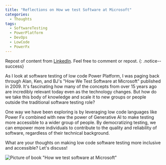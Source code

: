 ```yaml
---
title: "Reflections on How we test Software at Microsoft"
categories:
  - Thoughts
tags:
  - SoftwareTesting
  - PowerPlatform
  - DevOps
  - LowCode
  - PowerFx
---
```


Repost of content from [LinkedIn](https://www.linkedin.com/feed/update/urn:li:activity:7256706019739742208/). Feel free to comment or repost.
{: .notice--success}

As I look at software testing of low code Power Platform, I was paging back through Alan, Ken, and BJ's "How We Test Software at Microsoft" published in 2009. It's fascinating how many of the concepts from over 15 years ago are incredibly relevant today even as the technology changes. But how do we take this body of knowledge and scale it to new groups or people outside the traditional software testing role?

One way we have been exploring is by leveraging low code languages like Power Fx combined with new the power of Generative AI to make testing more accessible to a wider group of people. By democratizing testing, we can empower more individuals to contribute to the quality and reliability of software, regardless of their technical background.

What are your thoughts on making low code software testing more inclusive and accessible? Let's discuss!

![Picture of book "How we test software at Microsoft"](/powerfuldev-testing/assets/images/how-we-test-software-at-microsoft.png)
